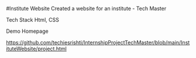 #Institute Website
Created a website for an institute - Tech Master

Tech Stack
Html, CSS

Demo
Homepage

https://github.com/techiesrishti/InternshipProjectTechMaster/blob/main/InstituteWebsite/project.html
